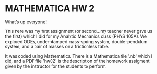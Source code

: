 # MATHEMATICA HW 2

What's up everyone!

This here was my first assignment (or second...my teacher never gave us the first) which I did for my Analytic Mechanics class (PHYS 105A). We explored ODEs, under-damped mass-spring system, double-pendulum system, and a pair of masses on a frictionless table.

It was coded using Mathematica. There is a Mathematica file '.nb' which I did, and a PDF file 'hw02' is the description of the homework assigment given by the instructor for the students to perform.
